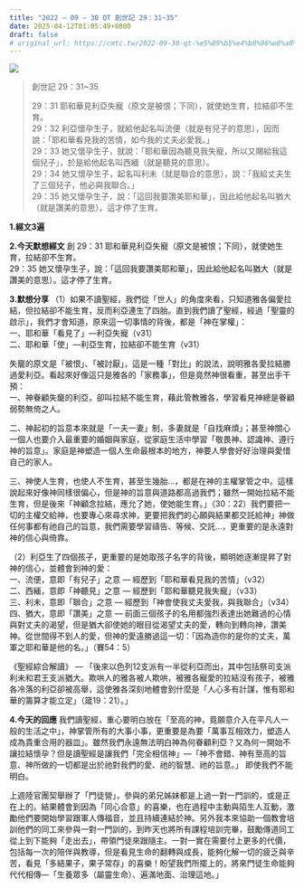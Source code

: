 ```yaml
---
title: "2022 – 09 – 30 QT 創世記 29：31~35"
date: 2025-04-12T01:05:49+0800
draft: false
# original_url: https://cmtc.tw/2022-09-30-qt-%e5%89%b5%e4%b8%96%e8%a8%98-29%ef%bc%9a3135
---
```


![](/images/qt.jpg)
> 創世記 29：31\~35
>
> 29：31 耶和華見利亞失寵（原文是被恨；下同），就使她生育，拉結卻不生育。  
> 29：32 利亞懷孕生子，就給他起名叫流便（就是有兒子的意思），因而說：「耶和華看見我的苦情，如今我的丈夫必愛我。」  
> 29：33 她又懷孕生子，就說：「耶和華因為聽見我失寵，所以又賜給我這個兒子」，於是給他起名叫西緬（就是聽見的意思）。  
> 29：34 她又懷孕生子，起名叫利未（就是聯合的意思），說：「我給丈夫生了三個兒子，他必與我聯合。」  
> 29：35 她又懷孕生子，說：「這回我要讚美耶和華」，因此給他起名叫猶大（就是讚美的意思）。這才停了生育。

**1.經文3遍**

**2.今天默想經文**
創 29：31 耶和華見利亞失寵（原文是被恨；下同），就使她生育，拉結卻不生育。  
29：35 她又懷孕生子，說：「這回我要讚美耶和華」，因此給他起名叫猶大（就是讚美的意思）。這才停了生育。

**3.默想分享**
（1）如果不讀聖經，我們從「世人」的角度來看，只知道雅各偏愛拉結，但拉結卻不能生育，反而利亞連生了四胎。直到我們讀了聖經，經過「聖靈的啟示」，我們才會知道，原來這一切事情的背後，都是「神在掌權」：  
一、耶和華「看見了」—利亞失寵（v31）  
二、耶和華「使」—利亞生育，拉結卻不能生育（v31）

失竉的原文是「被恨」、「被討厭」，這是一種「對比」的說法，說明雅各愛拉結勝過愛利亞。看起來好像這只是雅各的「家務事」，但是竟然神很看重，甚至出手干預：  
一、神眷顧失竉的利亞，卻叫拉結不能生育，藉此管教雅各，學習看見神總是眷顧弱勢無倚之人。

二、神起初的旨意本來就是「一夫一妻」制，多妻就是「自找麻煩」；甚至神關心一個人也要介入最重要的婚姻與家庭，從家庭生活中學習「敬畏神、認識神、遵行神的旨意」。家庭是神塑造一個人生命最根本的地方，神要人學會好好治理與愛惜自己的家人。

三、神使人生育，也使人不生育，甚至生幾胎…，都是在神的主權掌管之中。這樣說起來好像神同樣很偏心，但是神的旨意與道路都高過我們；雖然一開始拉結不能生育，但是後來「神顧念拉結，應允了她，使她能生育。」（30：22）我們要把一切的主權交給神，也要專心來尋求神，更要把我們的心願與結果都交託給神」神做任何事都有祂自己的旨意，我們需要學習禱告、等候、交託…，更重要的是永遠對神的信心與倚靠。

（2）利亞生了四個孩子，更重要的是她取孩子名字的背後，顯明她逐漸提昇了對神的信心，並體會到神的愛：  
一、流便，意即「有兒子」之意 — 經歷到「耶和華看見我的苦情」（v32）  
二、西緬，意即「神聽見」之意 — 經歷到「耶和華聽見我失寵」（v33）  
三、利未，意即「聯合」之意 — 經歷到「神會使我丈夫愛我，與我聯合」（v34）  
四、猶大，意即「讚美」之意 — 前面三個孩子的名用都強烈表達出她難過的心情與對丈夫的渴望，但是猶大卻使她的眼目從渴望丈夫的愛，轉向到轉向神，讚美神。從世間得不到人的愛，但神的愛遠勝過這一切：「因為造你的是你的丈夫，萬軍之耶和華是他的名。」（賽54：5）

《聖經綜合解讀》 — 「後來以色列12支派有一半從利亞而出，其中包括祭司支派利未和君王支派猶大。欺哄人的雅各被人欺哄，被雅各寵愛的拉結沒有孩子，被雅各冷落的利亞卻被高舉，這使雅各深刻地體會到什麼是「人心多有計謀，惟有耶和華的籌算才能立定」（箴19：21）。」

**4.今天的回應**
我們讀聖經，重心要明白放在「至高的神，竟願意介入在平凡人一般的生活之中」，神掌管所有的大事小事，更重要是為要「萬事互相效力，塑造人成為貴重合用的器皿」。雖然我們永遠無法明白神為何眷顧利亞？又為何一開始不讓拉結懷孕？但是讀聖經是讓我們「完全相信神」—「神不會錯、神有至高的旨意、神所做的一切都是出於祂對我們的愛、祂的智慧、祂的旨意。」 即使我們不能明白。

上週陸官團契舉辦了「門徒營」，參與的弟兄姊妹都是上過一對一門訓的，或是正在上的。結果體會到因為「同心合意」的喜樂，也在過程中主動與陌生人互動，激勵他們要開始學習跟軍人傳福音，並且持續連結於神。另外我本來協助一個教會培訓他們的同工來參與一對一門訓的，到昨天也將所有課程培訓完畢，鼓勵傳道同工從上到下能夠「走出去」，帶領門徒來跟隨主。一對一實在需要付上更多的代價，包括每一次的陪伴與教導，但是看見生命的翻轉與成長，能夠化解一切的疲乏與辛苦，看見「多結果子，果子常存」的喜樂！盼望我們所擺上的，將來門徒生命能夠代代相傳—「生養眾多（屬靈生命）、遍滿地面、治理這地。」
